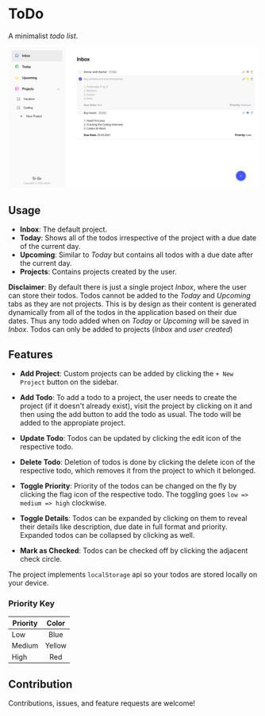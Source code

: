 # ToDo

A minimalist *todo list*.

![To-do homepage](/screenshots/index.png)

## Usage

* **Inbox**: The default project.
* **Today**: Shows all of the todos irrespective of the project with a due date of the current day.
* **Upcoming**: Similar to *Today* but contains all todos with a due date after the current day.
* **Projects**: Contains projects created by the user.

**Disclaimer**: By default there is just a single project *Inbox*, where the user can store their todos. Todos cannot be added to the *Today* and *Upcoming* tabs as they are not projects. This is by design as their content is generated dynamically from all of the todos in the application based on their due dates. Thus any todo added when on *Today* or *Upcoming* will be saved in *Inbox*. Todos can only be added to projects (*Inbox* and *user created*)

 
## Features

* **Add Project**: Custom projects can be added by clicking the `+ New Project` button on the sidebar.

* **Add Todo**: To add a todo to a project, the user needs to create the project (if it doesn't already exist), visit the project by clicking on it and then using the add button to add the todo as usual. The todo will be added to the appropiate project.

* **Update Todo**: Todos can be updated by clicking the edit icon of the respective todo.

* **Delete Todo**: Deletion of todos is done by clicking the delete icon of the respective todo, which removes it from the project to which it belonged.

* **Toggle Priority**: Priority of the todos can be changed on the fly by clicking the flag icon of the respective todo. The toggling goes `low => medium => high` clockwise.

* **Toggle Details**: Todos can be expanded by clicking on them to reveal their details like description, due date in full format and priority. Expanded todos can be collapsed by clicking as well.

* **Mark as Checked**: Todos can be checked off by clicking the adjacent check circle.

The project implements `localStorage` api so your todos are stored locally on your device.

### Priority Key

| Priority | Color |
| -------- | :---: |
| Low      | Blue  |
| Medium   | Yellow|
| High     | Red   |

## Contribution

Contributions, issues, and feature requests are welcome!
